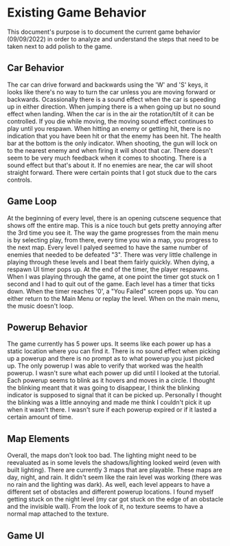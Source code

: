 # Existing Game Behavior
This document's purpose is to document the current game behavior (09/09/2022) in order to analyze and understand the steps that need to be taken next to add polish to the game.

## Car Behavior
The car can drive forward and backwards using the 'W' and 'S' keys, it looks like there's no way to turn the car unless you are moving forward or backwards. Ocassionally there is a sound effect when the car is speeding up in either direction. When jumping there is a when going up but no sound effect when landing. When the car is in the air the rotation/tilt of it can be controlled. If you die while moving, the moving sound effect continues to play until you respawn. When hitting an enemy or getting hit, there is no indication that you have been hit or that the enemy has been hit. The health bar at the bottom is the only indicator. When shooting, the gun will lock on to the nearest enemy and when firing it will shoot that car. There doesn't seem to be very much feedback when it comes to shooting. There is a sound effect but that's about it. If no enemies are near, the car will shoot straight forward. There were certain points that I got stuck due to the cars controls.

## Game Loop
At the beginning of every level, there is an opening cutscene sequence that shows off the entire map. This is a nice touch but gets pretty annoying after the 3rd time you see it. The way the game progresses from the main menu is by selecting play, from there, every time you win a map, you progress to the next map. Every level I palyed seemed to have the same number of enemies that needed to be defeated "3". There was very little challenge in playing through these levels and I beat them fairly quickly. When dying, a respawn UI timer pops up. At the end of the timer, the player respawns. When I was playing through the game, at one point the timer got stuck on 1 second and I had to quit out of the game. Each level has a timer that ticks down. When the timer reaches '0', a "You Failed" screen pops up. You can either return to the Main Menu or replay the level. When on the main menu, the music doesn't loop.

## Powerup Behavior
The game currently has 5 power ups. It seems like each power up has a static location where you can find it. There is no sound effect when picking up a powerup and there is no prompt as to what powerup you just picked up. The only powerup I was able to verify that worked was the health powerup. I wasn't sure what each power up did until I looked at the tutorial. Each powerup seems to blink as it hovers and moves in a circle. I thought the blinking meant that it was going to disappear, I think the blinking indicator is supposed to signal that it can be picked up. Personally I thought the blinking was a little annoying and made me think I couldn't pick it up when it wasn't there. I wasn't sure if each powerup expired or if it lasted a certain amount of time.

## Map Elements
Overall, the maps don't look too bad. The lighting might need to be reevaluated as in some levels the shadows/lighting looked weird (even with built lighting). There are currently 3 maps that are playable. These maps are day, night, and rain. It didn't seem like the rain level was working (there was no rain and the lighting was dark). As well, each level appears to have a different set of obstacles and different powerup locations. I found myself getting stuck on the night level (my car got stuck on the edge of an obstacle and the invisible wall). From the look of it, no texture seems to have a normal map attached to the texture. 

## Game UI
